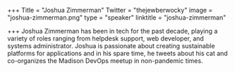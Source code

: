 +++
Title = "Joshua Zimmerman"
Twitter = "thejewberwocky"
image = "joshua-zimmerman.png"
type = "speaker"
linktitle = "joshua-zimmerman"

+++
Joshua Zimmerman has been in tech for the past decade, playing a variety of roles ranging from helpdesk support, web developer, and systems administrator. Joshua is passionate about creating sustainable platforms for applications and in his spare time, he tweets about his cat and co-organizes the Madison DevOps meetup in non-pandemic times.
